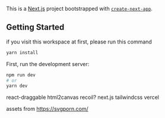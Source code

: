 This is a [Next.js](https://nextjs.org/) project bootstrapped with [`create-next-app`](https://github.com/vercel/next.js/tree/canary/packages/create-next-app).

## Getting Started

if you visit this workspace at first, please run this command

```bash
yarn install
```

First, run the development server:

```bash
npm run dev
# or
yarn dev
```

react-draggable
html2canvas
recoil?
next.js
tailwindcss
vercel

assets from https://svgporn.com/
